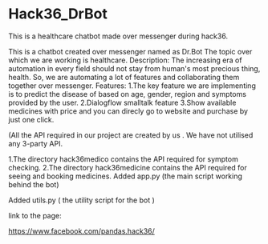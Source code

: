 # Hack36_DrBot
This is a healthcare chatbot made over messenger during hack36.

This is a chatbot created over messenger named as Dr.Bot The topic over which we are working is healthcare. Description: The increasing era of automation in every field should not stay from human's most precious thing, health. So, we are automating a lot of features and collaborating them together over messenger. Features: 1.The key feature we are implementing is to predict the disease of based on age, gender, region and symptoms provided by the user. 2.Dialogflow smalltalk feature 3.Show available medicines with price and you can direcly go to website and purchase by just one click.

(All the API required in our project are created by us . We have not utilised any 3-party API.

1.The directory hack36medico contains the API required for symptom checking.
2.The directory hack36medicine contains the API required for seeing and booking medicines.
Added app.py (the main script working behind the bot)

Added utils.py ( the utility script for the bot )


link to the page:

https://www.facebook.com/pandas.hack36/
